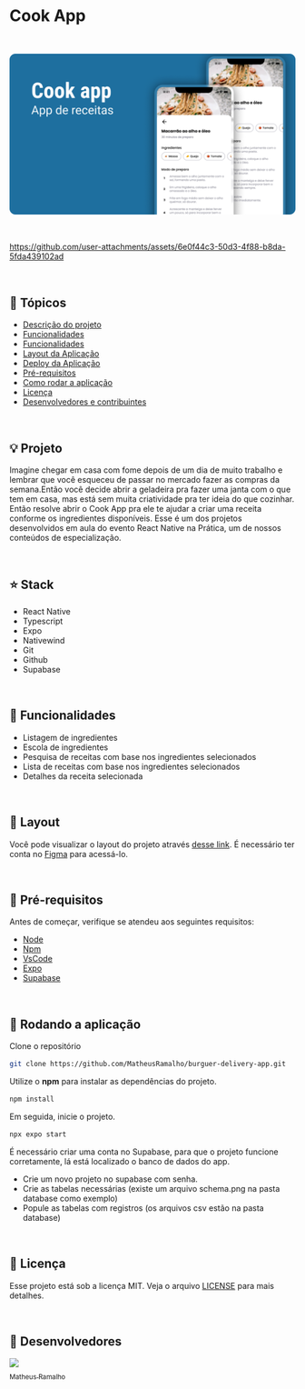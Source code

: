 # Cook App

<br />

![thumbnail](.github/thumbnail.png?style=flat)

<br />

https://github.com/user-attachments/assets/6e0f44c3-50d3-4f88-b8da-5fda439102ad

<br />


## 📌 Tópicos

- [Descrição do projeto](#-projeto)
- [Funcionalidades](#-stack)
- [Funcionalidades](#-funcionalidades)
- [Layout da Aplicação](#-layout)
- [Deploy da Aplicação](#-deploy)
- [Pré-requisitos](#-pré-requisitos)
- [Como rodar a aplicação](#-rodando-a-aplicação)
- [Licença](#-licença)
- [Desenvolvedores e contribuintes](#-Desenvolvedores)

<br />

## 💡 Projeto

Imagine chegar em casa com fome depois de um dia de muito trabalho e lembrar que você esqueceu de passar no mercado fazer as compras da semana.Então você decide abrir a geladeira pra fazer uma janta com o que tem em casa, mas está sem muita criatividade pra ter ideia do que cozinhar.
Então resolve abrir o Cook App pra ele te ajudar a criar uma receita conforme os ingredientes disponíveis. Esse é um dos projetos desenvolvidos em aula do evento React Native na Prática, um de nossos conteúdos de especialização.

<br />

## ⭐ Stack

- React Native
- Typescript
- Expo
- Nativewind
- Git
- Github
- Supabase

<br />

## 🧰 Funcionalidades

- Listagem de ingredientes
- Escola de ingredientes
- Pesquisa de receitas com base nos ingredientes selecionados
- Lista de receitas com base nos ingredientes selecionados
- Detalhes da receita selecionada

<br />

## 🔖 Layout

Você pode visualizar o layout do projeto através [desse link](https://www.figma.com/file/c6KurCl9BAa6FCPWKiS2c4/Cook-App-(Community)-(Copy)?type=design&node-id=2002%3A694&mode=design&t=RjRTkJTrW4LolOq8-1). É necessário ter conta no [Figma](http://figma.com/) para acessá-lo.

<br />

## 🛟 Pré-requisitos

Antes de começar, verifique se atendeu aos seguintes requisitos:

- [Node](https://nodejs.org)
- [Npm](https://www.npmjs.com/)
- [VsCode](https://code.visualstudio.com/)
- [Expo](https://play.google.com/store/apps/details?id=host.exp.exponent&pcampaignid=web_share)
- [Supabase](https://supabase.com/)

<br />

## 🎯 Rodando a aplicação

Clone o repositório

```bash
git clone https://github.com/MatheusRamalho/burguer-delivery-app.git
```

Utilize o **npm** para instalar as dependências do projeto.

```bash
npm install
```

Em seguida, inicie o projeto.

```bash
npx expo start
```

É necessário criar uma conta no Supabase, para que o projeto funcione corretamente, lá está localizado o banco de dados do app.
- Crie um novo projeto no supabase com senha.
- Crie as tabelas necessárias (existe um arquivo schema.png na pasta database como exemplo)
- Popule as tabelas com registros (os arquivos csv estão na pasta database)

<br />

## 📝 Licença

Esse projeto está sob a licença MIT. Veja o arquivo [LICENSE](LICENSE.md) para mais detalhes.

<br />

## 🧠 Desenvolvedores

[<img src="https://avatars.githubusercontent.com/u/15633283?v=4" width=80> <br><sub>Matheus Ramalho</sub>](https://github.com/MatheusRamalho)
